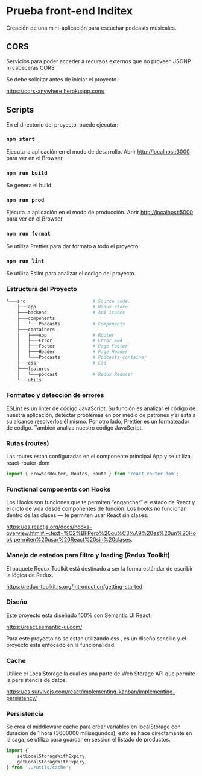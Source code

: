 # Prueba front-end Inditex

Creación de una mini-aplicación para escuchar podcasts musicales.

## CORS

Servicios para poder acceder a recursos externos que no proveen JSONP ni
cabeceras CORS

Se debe solicitar antes de iniciar el proyecto.

https://cors-anywhere.herokuapp.com/

## Scripts

En el directorio del proyecto, puede ejecutar:

### `npm start`

Ejecuta la aplicación en el modo de desarrollo.
Abrir [http://localhost:3000](http://localhost:3000) para ver en el Browser

### `npm run build`

Se genera el build

### `npm run prod`

Ejecuta la aplicación en el modo de producción.
Abrir [http://localhost:5000](http://localhost:5000) para ver en el Browser

### `npm run format`

Se utiliza Prettier para dar formato a todo el proyecto.

### `npm run lint`

Se utiliza Eslint para analizar el codigo del proyecto.

### Estructura del Proyecto

```sh
└───src                         # Source code.
    ├───app                     # Redux store
    ├───backend                 # Api itunes
    ├───components
    │   └───Podcasts            # Components
    ├───containers
    │   ├───App                 # Router
    │   ├───Error               # Error 404
    │   ├───Footer              # Page Footer
    │   ├───Header              # Page Header
    │   └───Podcasts            # Podcasts container
    ├───css                     # Css
    ├───features
    │   └───podcast             # Redux Reducer
    └───utils

```

### Formateo y detección de errores

ESLint es un linter de código JavaScript. Su función es analizar el código de nuestra aplicación, detectar problemas en por medio de patrones y si esta a su alcance resolverlos él mismo. Por otro lado, Prettier es un formateador de código. Tambien analiza nuestro código JavaScript.

### Rutas (routes)

Las routes estan configuradas en el componente principal App y se utiliza react-router-dom

```javascript
import { BrowserRouter, Routes, Route } from 'react-router-dom';
```

### Functional components con Hooks

Los Hooks son funciones que te permiten “enganchar” el estado de React y el ciclo de vida desde componentes de función. Los hooks no funcionan dentro de las clases — te permiten usar React sin clases.

https://es.reactjs.org/docs/hooks-overview.html#:~:text=%C2%BFPero%20qu%C3%A9%20es%20un%20Hook,permiten%20usar%20React%20sin%20clases.

### Manejo de estados para filtro y loading (Redux Toolkit)

El paquete Redux Toolkit está destinado a ser la forma estándar de escribir la lógica de Redux.

https://redux-toolkit.js.org/introduction/getting-started

### Diseño

Este proyecto esta diseñado 100% con Semantic UI React.

https://react.semantic-ui.com/

Para este proyecto no se estan utilizando css , es un diseño sencillo y el proyecto esta enfocado en la funcionalidad.

### Cache

Utilice el LocalStorage la cual es una parte de Web Storage API que permite la persistencia de datos.

https://es.survivejs.com/react/implementing-kanban/implementing-persistency/

### Persistencia

Se crea el middleware cache para crear variables en localStorage con duracion de 1 hora (3600000 milisegundos), esto se hace directamente en la saga, se utiliza para guardar en session el listado de productos.

```javascript
import {
	setLocalStorageWithExpiry,
	getLocalStorageWithExpiry,
} from '../utils/cache';
```
